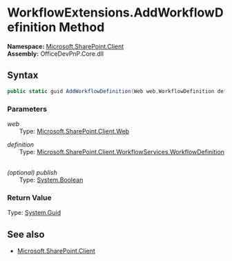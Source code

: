 # WorkflowExtensions.AddWorkflowDefinition Method  
**Namespace:** [Microsoft.SharePoint.Client](Microsoft.SharePoint.Client.md)  
**Assembly:** OfficeDevPnP.Core.dll  
## Syntax
```C#
public static guid AddWorkflowDefinition(Web web,WorkflowDefinition definition,Boolean publish)
```
### Parameters
*web*  
&emsp;&emsp;Type: [Microsoft.SharePoint.Client.Web](Microsoft.SharePoint.Client.Web.md) 
&emsp;&emsp;  
  
*definition*  
&emsp;&emsp;Type: [Microsoft.SharePoint.Client.WorkflowServices.WorkflowDefinition](Microsoft.SharePoint.Client.WorkflowServices.WorkflowDefinition.md) 
&emsp;&emsp;  
  
*(optional) publish*  
&emsp;&emsp;Type: [System.Boolean](System.Boolean.md) 
&emsp;&emsp;  
  
### Return Value
Type: [System.Guid](System.Guid.md)  

## See also
- [Microsoft.SharePoint.Client](Microsoft.SharePoint.Client.md)
